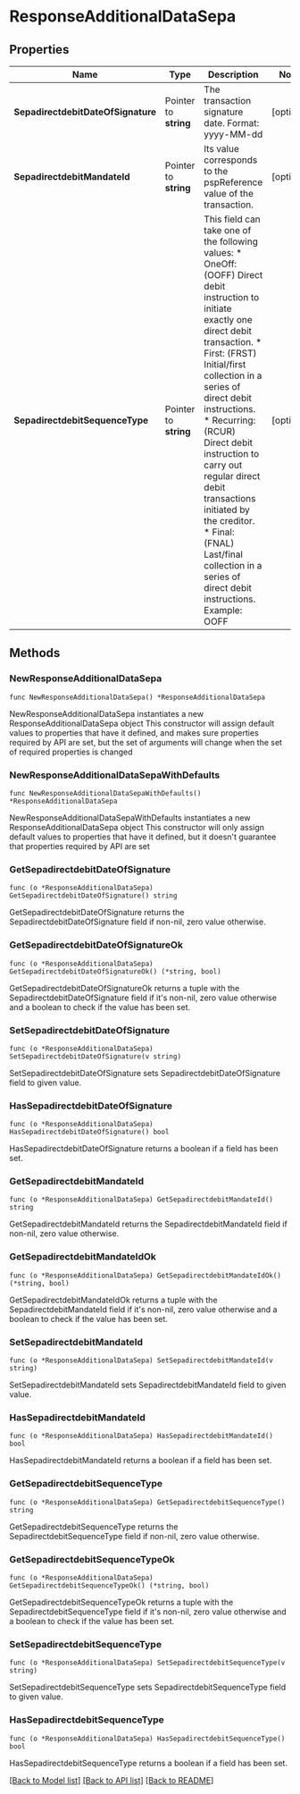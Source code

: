 # ResponseAdditionalDataSepa

## Properties

Name | Type | Description | Notes
------------ | ------------- | ------------- | -------------
**SepadirectdebitDateOfSignature** | Pointer to **string** | The transaction signature date.  Format: yyyy-MM-dd | [optional] 
**SepadirectdebitMandateId** | Pointer to **string** | Its value corresponds to the pspReference value of the transaction. | [optional] 
**SepadirectdebitSequenceType** | Pointer to **string** | This field can take one of the following values: * OneOff: (OOFF) Direct debit instruction to initiate exactly one direct debit transaction.  * First: (FRST) Initial/first collection in a series of direct debit instructions. * Recurring: (RCUR) Direct debit instruction to carry out regular direct debit transactions initiated by the creditor. * Final: (FNAL) Last/final collection in a series of direct debit instructions.  Example: OOFF | [optional] 

## Methods

### NewResponseAdditionalDataSepa

`func NewResponseAdditionalDataSepa() *ResponseAdditionalDataSepa`

NewResponseAdditionalDataSepa instantiates a new ResponseAdditionalDataSepa object
This constructor will assign default values to properties that have it defined,
and makes sure properties required by API are set, but the set of arguments
will change when the set of required properties is changed

### NewResponseAdditionalDataSepaWithDefaults

`func NewResponseAdditionalDataSepaWithDefaults() *ResponseAdditionalDataSepa`

NewResponseAdditionalDataSepaWithDefaults instantiates a new ResponseAdditionalDataSepa object
This constructor will only assign default values to properties that have it defined,
but it doesn't guarantee that properties required by API are set

### GetSepadirectdebitDateOfSignature

`func (o *ResponseAdditionalDataSepa) GetSepadirectdebitDateOfSignature() string`

GetSepadirectdebitDateOfSignature returns the SepadirectdebitDateOfSignature field if non-nil, zero value otherwise.

### GetSepadirectdebitDateOfSignatureOk

`func (o *ResponseAdditionalDataSepa) GetSepadirectdebitDateOfSignatureOk() (*string, bool)`

GetSepadirectdebitDateOfSignatureOk returns a tuple with the SepadirectdebitDateOfSignature field if it's non-nil, zero value otherwise
and a boolean to check if the value has been set.

### SetSepadirectdebitDateOfSignature

`func (o *ResponseAdditionalDataSepa) SetSepadirectdebitDateOfSignature(v string)`

SetSepadirectdebitDateOfSignature sets SepadirectdebitDateOfSignature field to given value.

### HasSepadirectdebitDateOfSignature

`func (o *ResponseAdditionalDataSepa) HasSepadirectdebitDateOfSignature() bool`

HasSepadirectdebitDateOfSignature returns a boolean if a field has been set.

### GetSepadirectdebitMandateId

`func (o *ResponseAdditionalDataSepa) GetSepadirectdebitMandateId() string`

GetSepadirectdebitMandateId returns the SepadirectdebitMandateId field if non-nil, zero value otherwise.

### GetSepadirectdebitMandateIdOk

`func (o *ResponseAdditionalDataSepa) GetSepadirectdebitMandateIdOk() (*string, bool)`

GetSepadirectdebitMandateIdOk returns a tuple with the SepadirectdebitMandateId field if it's non-nil, zero value otherwise
and a boolean to check if the value has been set.

### SetSepadirectdebitMandateId

`func (o *ResponseAdditionalDataSepa) SetSepadirectdebitMandateId(v string)`

SetSepadirectdebitMandateId sets SepadirectdebitMandateId field to given value.

### HasSepadirectdebitMandateId

`func (o *ResponseAdditionalDataSepa) HasSepadirectdebitMandateId() bool`

HasSepadirectdebitMandateId returns a boolean if a field has been set.

### GetSepadirectdebitSequenceType

`func (o *ResponseAdditionalDataSepa) GetSepadirectdebitSequenceType() string`

GetSepadirectdebitSequenceType returns the SepadirectdebitSequenceType field if non-nil, zero value otherwise.

### GetSepadirectdebitSequenceTypeOk

`func (o *ResponseAdditionalDataSepa) GetSepadirectdebitSequenceTypeOk() (*string, bool)`

GetSepadirectdebitSequenceTypeOk returns a tuple with the SepadirectdebitSequenceType field if it's non-nil, zero value otherwise
and a boolean to check if the value has been set.

### SetSepadirectdebitSequenceType

`func (o *ResponseAdditionalDataSepa) SetSepadirectdebitSequenceType(v string)`

SetSepadirectdebitSequenceType sets SepadirectdebitSequenceType field to given value.

### HasSepadirectdebitSequenceType

`func (o *ResponseAdditionalDataSepa) HasSepadirectdebitSequenceType() bool`

HasSepadirectdebitSequenceType returns a boolean if a field has been set.


[[Back to Model list]](../README.md#documentation-for-models) [[Back to API list]](../README.md#documentation-for-api-endpoints) [[Back to README]](../README.md)


